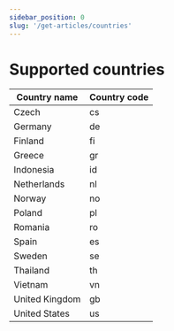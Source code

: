 ```yaml
---
sidebar_position: 0
slug: '/get-articles/countries'
---
```


# Supported countries

| Country name   | Country code |
|----------------|--------------|
| Czech          | cs           |
| Germany        | de           |
| Finland        | fi           |
| Greece         | gr           |
| Indonesia      | id           |
| Netherlands    | nl           |
| Norway         | no           |
| Poland         | pl           |
| Romania        | ro           |
| Spain          | es           |
| Sweden         | se           |
| Thailand       | th           |
| Vietnam        | vn           |
| United Kingdom | gb           |
| United States  | us           |
